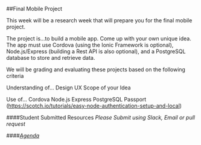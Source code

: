 ##Final Mobile Project

This week will be a research week that will prepare you for the final mobile project.

The project is...to build a mobile app. Come up with your own unique idea. The app must use Cordova (using the Ionic Framework is optional), Node.js/Express (building a Rest API is also optional), and a PostgreSQL database to store and retrieve data.

We will be grading and evaluating these projects based on the following criteria

Understanding of...
Design
UX
Scope of your Idea

Use of...
Cordova
Node.js
Express
PostgreSQL
Passport (https://scotch.io/tutorials/easy-node-authentication-setup-and-local)




####Student Submitted Resources
*Please Submit using Slack, Email or pull request*

####[*Agenda*](../../agenda/march/week-1.md)
